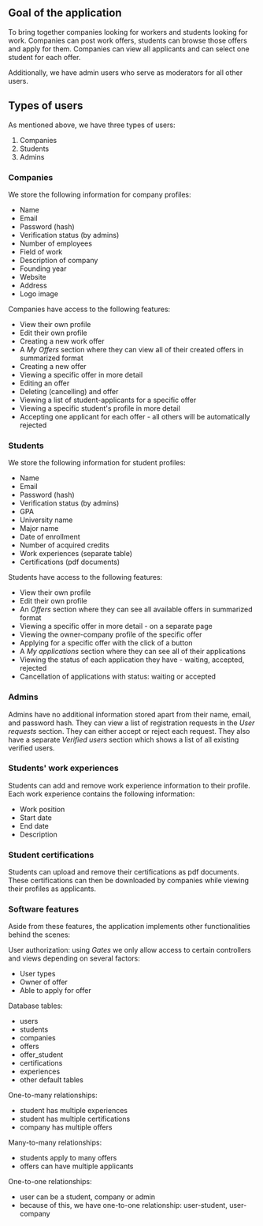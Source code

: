 ## Goal of the application

To bring together companies looking for workers and students looking for work. Companies can post work offers, students can browse those offers and apply for them. Companies can view all applicants and can select one student for each offer.

Additionally, we have admin users who serve as moderators for all other users.

## Types of users

As mentioned above, we have three types of users:
1. Companies
2. Students
3. Admins

### Companies

We store the following information for company profiles:

- Name
- Email
- Password (hash)
- Verification status (by admins)
- Number of employees
- Field of work
- Description of company
- Founding year
- Website
- Address
- Logo image

Companies have access to the following features:

- View their own profile
- Edit their own profile
- Creating a new work offer
- A *My Offers* section where they can view all of their created offers in summarized format
- Creating a new offer
- Viewing a specific offer in more detail
- Editing an offer
- Deleting (cancelling) and offer
- Viewing a list of student-applicants for a specific offer
- Viewing a specific student's profile in more detail
- Accepting one applicant for each offer - all others will be automatically rejected

### Students

We store the following information for student profiles:

- Name
- Email
- Password (hash)
- Verification status (by admins)
- GPA
- University name
- Major name
- Date of enrollment
- Number of acquired credits
- Work experiences (separate table)
- Certifications (pdf documents)

Students have access to the following features:

- View their own profile
- Edit their own profile
- An *Offers* section where they can see all available offers in summarized format
- Viewing a specific offer in more detail - on a separate page
- Viewing the owner-company profile of the specific offer
- Applying for a specific offer with the click of a button
- A *My applications* section where they can see all of their applications
- Viewing the status of each application they have - waiting, accepted, rejected
- Cancellation of applications with status: waiting or accepted

### Admins

Admins have no additional information stored apart from their name, email, and password hash. They can view a list of registration requests in the *User requests* section. They can either accept or reject each request. They also have a separate *Verified users* section which shows a list of all existing verified users.

### Students' work experiences

Students can add and remove work experience information to their profile. Each work experience contains the following information:

- Work position
- Start date
- End date
- Description

### Student certifications

Students can upload and remove their certifications as pdf documents. These certifications can then be downloaded by companies while viewing their profiles as applicants.

### Software features

Aside from these features, the application implements other functionalities behind the scenes:

User authorization: using *Gates* we only allow access to certain controllers and views depending on several factors:

- User types
- Owner of offer
- Able to apply for offer

Database tables:
- users
- students
- companies
- offers
- offer_student
- certifications
- experiences
- other default tables

One-to-many relationships:
- student has multiple experiences
- student has multiple certifications
- company has multiple offers

Many-to-many relationships:
- students apply to many offers
- offers can have multiple applicants

One-to-one relationships:
- user can be a student, company or admin
- because of this, we have one-to-one relationship: user-student, user-company

